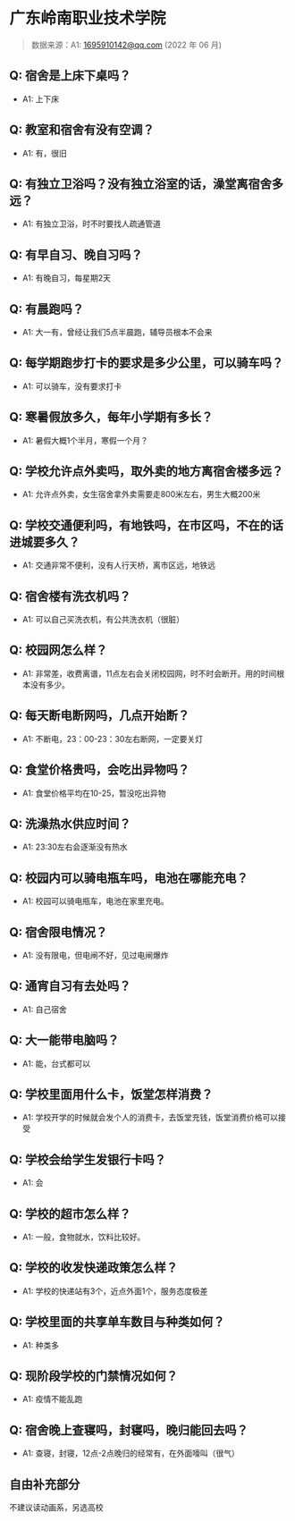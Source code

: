 # 广东岭南职业技术学院

> 数据来源：A1: 1695910142@qq.com (2022 年 06 月)

## Q: 宿舍是上床下桌吗？

- A1: 上下床

## Q: 教室和宿舍有没有空调？

- A1: 有，很旧

## Q: 有独立卫浴吗？没有独立浴室的话，澡堂离宿舍多远？

- A1: 有独立卫浴，时不时要找人疏通管道

## Q: 有早自习、晚自习吗？

- A1: 有晚自习，每星期2天

## Q: 有晨跑吗？

- A1: 大一有，曾经让我们5点半晨跑，辅导员根本不会来

## Q: 每学期跑步打卡的要求是多少公里，可以骑车吗？

- A1: 可以骑车，没有要求打卡

## Q: 寒暑假放多久，每年小学期有多长？

- A1: 暑假大概1个半月，寒假一个月？

## Q: 学校允许点外卖吗，取外卖的地方离宿舍楼多远？

- A1: 允许点外卖，女生宿舍拿外卖需要走800米左右，男生大概200米

## Q: 学校交通便利吗，有地铁吗，在市区吗，不在的话进城要多久？

- A1: 交通非常不便利，没有人行天桥，离市区远，地铁远

## Q: 宿舍楼有洗衣机吗？

- A1: 可以自己买洗衣机，有公共洗衣机（很脏）

## Q: 校园网怎么样？

- A1: 非常差，收费离谱，11点左右会关闭校园网，时不时会断开。用的时间根本没有多少。

## Q: 每天断电断网吗，几点开始断？

- A1: 不断电，23：00-23：30左右断网，一定要关灯

## Q: 食堂价格贵吗，会吃出异物吗？

- A1: 食堂价格平均在10-25，暂没吃出异物

## Q: 洗澡热水供应时间？

- A1: 23:30左右会逐渐没有热水

## Q: 校园内可以骑电瓶车吗，电池在哪能充电？

- A1: 校园可以骑电瓶车，电池在家里充电。

## Q: 宿舍限电情况？

- A1: 没有限电，但电闸不好，见过电闸爆炸

## Q: 通宵自习有去处吗？

- A1: 自己宿舍

## Q: 大一能带电脑吗？

- A1: 能，台式都可以

## Q: 学校里面用什么卡，饭堂怎样消费？

- A1: 学校开学的时候就会发个人的消费卡，去饭堂充钱，饭堂消费价格可以接受

## Q: 学校会给学生发银行卡吗？

- A1: 会

## Q: 学校的超市怎么样？

- A1: 一般，食物就水，饮料比较好。

## Q: 学校的收发快递政策怎么样？

- A1: 学校的快递站有3个，近点外面1个，服务态度极差

## Q: 学校里面的共享单车数目与种类如何？

- A1: 种类多

## Q: 现阶段学校的门禁情况如何？

- A1: 疫情不能乱跑

## Q: 宿舍晚上查寝吗，封寝吗，晚归能回去吗？

- A1: 查寝，封寝，12点-2点晚归的经常有，在外面嚎叫（很气）

## 自由补充部分

不建议读动画系，另选高校